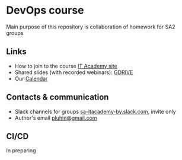 # DevOps course

Main purpose of this repository is collaboration of homework for SA2 groups

## Links

- How to join to the course [IT Academy site](https://www.it-academy.by/)
- Shared slides (with recorded webinars): [GDRIVE](https://drive.google.com/open?id=0B7-pec-Rldg3fmZyRTdHb1NzUmwzcUxGdVNBNEpndTFVa00wcHFVLUlIbHpiS0FrbEd5QzQ)
- Our [Calendar](https://calendar.google.com/calendar/embed?src=g0hu9oa3gerlib7gmo74ghbvsk@group.calendar.google.com&ctz=Europe/Minsk&pli=1)

## Contacts & communication

- Slack channels for groups [sa-itacademy-by.slack.com](https://sa-itacademy-by.slack.com), invite only
- Author's email [pluhin@gmail.com](pluhin@gmail.com)

## CI/CD

In preparing

